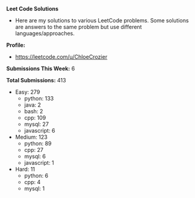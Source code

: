 **Leet Code Solutions**

- Here are my solutions to various LeetCode problems. Some solutions are answers to the same problem but use different languages/approaches.

**Profile:**

- https://leetcode.com/u/ChloeCrozier

**Submissions This Week:** 6

**Total Submissions:** 413
- Easy: 279
  - python: 133
  - java: 2
  - bash: 2
  - cpp: 109
  - mysql: 27
  - javascript: 6
- Medium: 123
  - python: 89
  - cpp: 27
  - mysql: 6
  - javascript: 1
- Hard: 11
  - python: 6
  - cpp: 4
  - mysql: 1